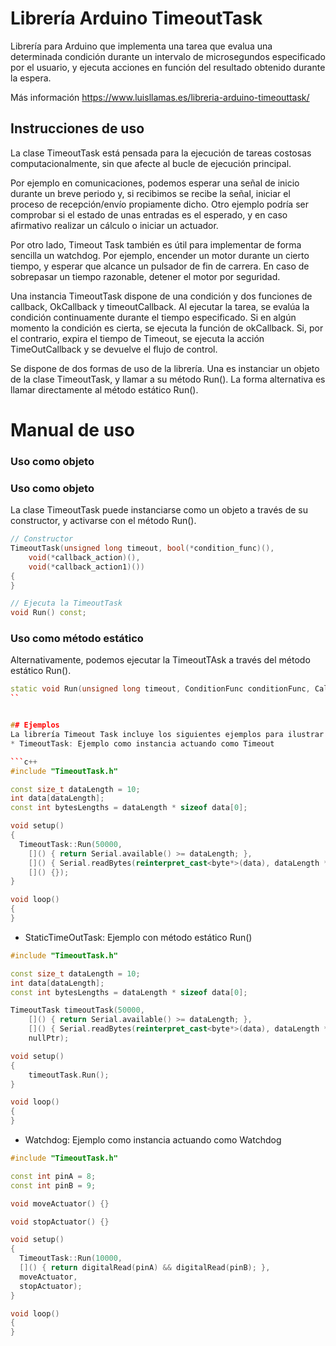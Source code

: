 # Librería Arduino TimeoutTask
Librería para Arduino que implementa una tarea que evalua una determinada condición durante un intervalo de microsegundos especificado por el usuario, y ejecuta acciones en función del resultado obtenido durante la espera. 

Más información https://www.luisllamas.es/libreria-arduino-timeouttask/

## Instrucciones de uso
La clase TimeoutTask está pensada para la ejecución de tareas costosas computacionalmente, sin que afecte al bucle de ejecución principal. 

Por ejemplo en comunicaciones, podemos esperar una señal de inicio durante un breve periodo y, si recibimos se recibe la señal, iniciar el proceso de recepción/envío propiamente dicho. Otro ejemplo podría ser comprobar si el estado de unas entradas es el esperado, y en caso afirmativo realizar un cálculo o iniciar un actuador.

Por otro lado, Timeout Task también es útil para implementar de forma sencilla un watchdog. Por ejemplo, encender un motor durante un cierto tiempo, y esperar que alcance un pulsador de fin de carrera. En caso de sobrepasar un tiempo razonable, detener el motor por seguridad.

Una instancia TimeoutTask dispone de una condición y dos funciones de callback, OkCallback y timeoutCallback. Al ejecutar la tarea, se evalúa la condición continuamente durante el tiempo especificado. Si en algún momento la condición es cierta, se ejecuta la función de okCallback. Si, por el contrario, expira el tiempo de Timeout, se ejecuta la acción TimeOutCallback y se devuelve el flujo de control.

Se dispone de dos formas de uso de la librería. Una es instanciar un objeto de la clase TimeoutTask, y llamar a su método Run(). La forma alternativa es llamar directamente al método estático Run().


<h1>Manual de uso</h1>

<h3>Uso como objeto</h3>

### Uso como objeto
La clase TimeoutTask puede instanciarse como un objeto a través de su constructor, y activarse con el método Run().
```c++
// Constructor
TimeoutTask(unsigned long timeout, bool(*condition_func)(), 
	void(*callback_action)(), 
	void(*callback_action1)())
{
}

// Ejecuta la TimeoutTask
void Run() const;
```

### Uso como método estático
Alternativamente, podemos ejecutar la TimeoutTAsk a través del método estático Run().

```c++
static void Run(unsigned long timeout, ConditionFunc conditionFunc, CallbackAction okCallback, CallbackAction timeoutCallback);
``


## Ejemplos
La librería Timeout Task incluye los siguientes ejemplos para ilustrar su uso.
* TimeoutTask: Ejemplo como instancia actuando como Timeout

```c++
#include "TimeoutTask.h"

const size_t dataLength = 10;
int data[dataLength];
const int bytesLengths = dataLength * sizeof data[0];

void setup()
{
  TimeoutTask::Run(50000,
	[]() { return Serial.available() >= dataLength; },
	[]() { Serial.readBytes(reinterpret_cast<byte*>(data), dataLength * sizeof data[0]); },
	[]() {});
}

void loop()
{
}
```

* StaticTimeOutTask: Ejemplo con método estático Run()
```c++
#include "TimeoutTask.h"

const size_t dataLength = 10;
int data[dataLength];
const int bytesLengths = dataLength * sizeof data[0];

TimeoutTask timeoutTask(50000,
	[]() { return Serial.available() >= dataLength; },
	[]() { Serial.readBytes(reinterpret_cast<byte*>(data), dataLength * sizeof data[0]); },
	nullPtr);

void setup()
{
	timeoutTask.Run();
}

void loop()
{
}
```

* Watchdog: Ejemplo como instancia actuando como Watchdog
```c++
#include "TimeoutTask.h"

const int pinA = 8;
const int pinB = 9;

void moveActuator() {}

void stopActuator() {}

void setup()
{
  TimeoutTask::Run(10000,
  []() { return digitalRead(pinA) && digitalRead(pinB); },
  moveActuator,
  stopActuator);
}

void loop()
{
}
```
